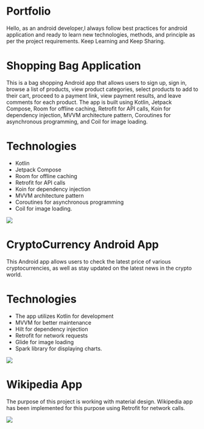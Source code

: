 # Portfolio
Hello, as an android developer,I always follow best practices for android application and ready to learn new technologies, methods, and principle as per the project requirements. Keep Learning and Keep Sharing.

# Shopping Bag Application
This is a bag shopping Android app that allows users to sign up, sign in, browse a list of products, view product categories, select products to add to their cart, proceed to a payment link, view payment results, and leave comments for each product. The app is built using Kotlin, Jetpack Compose, Room for offline caching, Retrofit for API calls, Koin for dependency injection, MVVM architecture pattern, Coroutines for asynchronous programming, and Coil for image loading.

# Technologies
 - Kotlin
 - Jetpack Compose
 - Room for offline caching
 - Retrofit for API calls
 - Koin for dependency injection
 - MVVM architecture pattern
 - Coroutines for asynchronous programming
 - Coil for image loading.

![](https://github.com/mona-baharlou/ShoppingApp/blob/master/app/src/main/res/drawable/bag.gif)

# CryptoCurrency Android App
This Android app allows users to check the latest price of various cryptocurrencies, as well as stay updated on the latest news in the crypto world.

# Technologies
- The app utilizes Kotlin for development
- MVVM for better maintenance
- Hilt for dependency injection
- Retrofit for network requests
- Glide for image loading
- Spark library for displaying charts.

![](https://github.com/mona-baharlou/Crypto/blob/master/app/src/main/res/drawable/crypto.gif)

# Wikipedia App
The purpose of this project is working with material design. Wikipedia app has been implemented for this purpose using Retrofit for network calls.

![](https://github.com/mona-baharlou/Wikipediaa/blob/master/app/src/main/res/drawable/recordd.gif)



